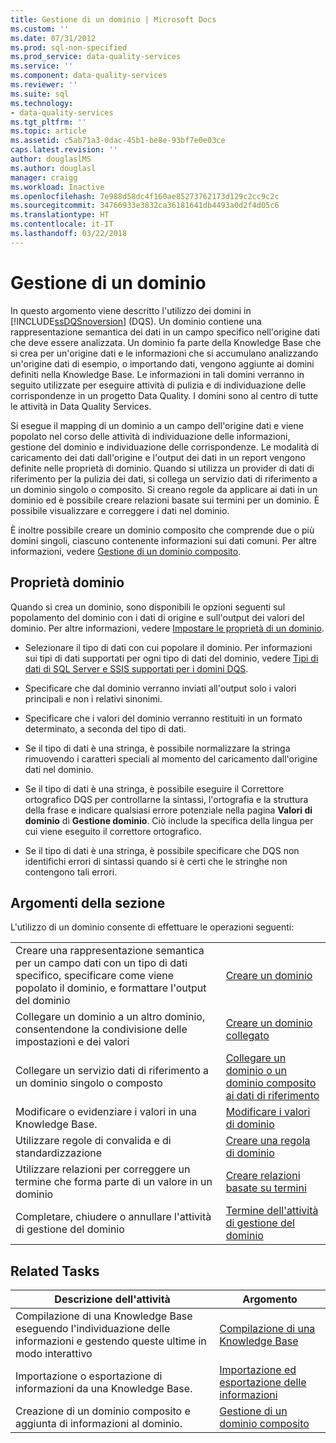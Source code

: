 ```yaml
---
title: Gestione di un dominio | Microsoft Docs
ms.custom: ''
ms.date: 07/31/2012
ms.prod: sql-non-specified
ms.prod_service: data-quality-services
ms.service: ''
ms.component: data-quality-services
ms.reviewer: ''
ms.suite: sql
ms.technology:
- data-quality-services
ms.tgt_pltfrm: ''
ms.topic: article
ms.assetid: c5ab71a3-0dac-45b1-be8e-93bf7e0e03ce
caps.latest.revision: ''
author: douglaslMS
ms.author: douglasl
manager: craigg
ms.workload: Inactive
ms.openlocfilehash: 7e988d58dc4f160ae85273762173d129c2cc9c2c
ms.sourcegitcommit: 34766933e3832ca36181641db4493a0d2f4d05c6
ms.translationtype: HT
ms.contentlocale: it-IT
ms.lasthandoff: 03/22/2018
---
```

# <a name="managing-a-domain"></a>Gestione di un dominio
  In questo argomento viene descritto l'utilizzo dei domini in [!INCLUDE[ssDQSnoversion](../includes/ssdqsnoversion-md.md)] (DQS). Un dominio contiene una rappresentazione semantica dei dati in un campo specifico nell'origine dati che deve essere analizzata. Un dominio fa parte della Knowledge Base che si crea per un'origine dati e le informazioni che si accumulano analizzando un'origine dati di esempio, o importando dati, vengono aggiunte ai domini definiti nella Knowledge Base. Le informazioni in tali domini verranno in seguito utilizzate per eseguire attività di pulizia e di individuazione delle corrispondenze in un progetto Data Quality. I domini sono al centro di tutte le attività in Data Quality Services.  
  
 Si esegue il mapping di un dominio a un campo dell'origine dati e viene popolato nel corso delle attività di individuazione delle informazioni, gestione del dominio e individuazione delle corrispondenze. Le modalità di caricamento dei dati dall'origine e l'output dei dati in un report vengono definite nelle proprietà di dominio. Quando si utilizza un provider di dati di riferimento per la pulizia dei dati, si collega un servizio dati di riferimento a un dominio singolo o composito. Si creano regole da applicare ai dati in un dominio ed è possibile creare relazioni basate sui termini per un dominio. È possibile visualizzare e correggere i dati nel dominio.  
  
 È inoltre possibile creare un dominio composito che comprende due o più domini singoli, ciascuno contenente informazioni sui dati comuni. Per altre informazioni, vedere [Gestione di un dominio composito](../data-quality-services/managing-a-composite-domain.md).  
  
## <a name="domain-properties"></a>Proprietà dominio  
 Quando si crea un dominio, sono disponibili le opzioni seguenti sul popolamento del dominio con i dati di origine e sull'output dei valori del dominio. Per altre informazioni, vedere [Impostare le proprietà di un dominio](../data-quality-services/set-domain-properties.md).  
  
-   Selezionare il tipo di dati con cui popolare il dominio. Per informazioni sui tipi di dati supportati per ogni tipo di dati del dominio, vedere [Tipi di dati di SQL Server e SSIS supportati per i domini DQS](../data-quality-services/supported-sql-server-and-ssis-data-types-for-dqs-domains.md).  
  
-   Specificare che dal dominio verranno inviati all'output solo i valori principali e non i relativi sinonimi.  
  
-   Specificare che i valori del dominio verranno restituiti in un formato determinato, a seconda del tipo di dati.  
  
-   Se il tipo di dati è una stringa, è possibile normalizzare la stringa rimuovendo i caratteri speciali al momento del caricamento dall'origine dati nel dominio.  
  
-   Se il tipo di dati è una stringa, è possibile eseguire il Correttore ortografico DQS per controllarne la sintassi, l'ortografia e la struttura della frase e indicare qualsiasi errore potenziale nella pagina **Valori di dominio** di **Gestione dominio**. Ciò include la specifica della lingua per cui viene eseguito il correttore ortografico.  
  
-   Se il tipo di dati è una stringa, è possibile specificare che DQS non identifichi errori di sintassi quando si è certi che le stringhe non contengono tali errori.  
  
## <a name="in-this-section"></a>Argomenti della sezione  
 L'utilizzo di un dominio consente di effettuare le operazioni seguenti:  
  
|||  
|-|-|  
|Creare una rappresentazione semantica per un campo dati con un tipo di dati specifico, specificare come viene popolato il dominio, e formattare l'output del dominio|[Creare un dominio](../data-quality-services/create-a-domain.md)|  
|Collegare un dominio a un altro dominio, consentendone la condivisione delle impostazioni e dei valori|[Creare un dominio collegato](../data-quality-services/create-a-linked-domain.md)|  
|Collegare un servizio dati di riferimento a un dominio singolo o composto|[Collegare un dominio o un dominio composito ai dati di riferimento](../data-quality-services/attach-domain-or-composite-domain-to-reference-data.md)|  
|Modificare o evidenziare i valori in una Knowledge Base.|[Modificare i valori di dominio](../data-quality-services/change-domain-values.md)|  
|Utilizzare regole di convalida e di standardizzazione|[Creare una regola di dominio](../data-quality-services/create-a-domain-rule.md)|  
|Utilizzare relazioni per correggere un termine che forma parte di un valore in un dominio|[Creare relazioni basate su termini](../data-quality-services/create-term-based-relations.md)|  
|Completare, chiudere o annullare l'attività di gestione del dominio|[Termine dell'attività di gestione del dominio](http://msdn.microsoft.com/library/ab6505ad-3090-453b-bb01-58435e7fa7c0)|  
  
## <a name="related-tasks"></a>Related Tasks  
  
|Descrizione dell'attività|Argomento|  
|----------------------|-----------|  
|Compilazione di una Knowledge Base eseguendo l'individuazione delle informazioni e gestendo queste ultime in modo interattivo|[Compilazione di una Knowledge Base](../data-quality-services/building-a-knowledge-base.md)|  
|Importazione o esportazione di informazioni da una Knowledge Base.|[Importazione ed esportazione delle informazioni](../data-quality-services/importing-and-exporting-knowledge.md)|  
|Creazione di un dominio composito e aggiunta di informazioni al dominio.|[Gestione di un dominio composito](../data-quality-services/managing-a-composite-domain.md)|  
  
  
